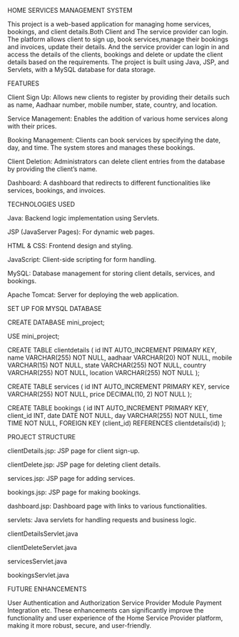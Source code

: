 HOME SERVICES MANAGEMENT SYSTEM 


This project is a web-based application for managing home services, bookings, and client details.Both Client and The service provider can login. The platform allows client to sign up, book services,manage their bookings and invoices, update their details. And the service provider can login in and access the details of the clients, bookings and delete or update the client details based on the requirements. The project is built using Java, JSP, and Servlets, with a MySQL database for data storage.


FEATURES

Client Sign Up: Allows new clients to register by providing their details such as name, Aadhaar number, mobile number, state, country, and location.

Service Management: Enables the addition of various home services along with their prices.

Booking Management: Clients can book services by specifying the date, day, and time. The system stores and manages these bookings.

Client Deletion: Administrators can delete client entries from the database by providing the client’s name.

Dashboard: A dashboard that redirects to different functionalities like services, bookings, and invoices.


TECHNOLOGIES USED

Java: Backend logic implementation using Servlets.

JSP (JavaServer Pages): For dynamic web pages.

HTML & CSS: Frontend design and styling.

JavaScript: Client-side scripting for form handling.

MySQL: Database management for storing client details, services, and bookings.

Apache Tomcat: Server for deploying the web application.


SET UP FOR MYSQL DATABASE

CREATE DATABASE mini_project;

USE mini_project;

CREATE TABLE clientdetails (
    id INT AUTO_INCREMENT PRIMARY KEY,
    name VARCHAR(255) NOT NULL,
    aadhaar VARCHAR(20) NOT NULL,
    mobile VARCHAR(15) NOT NULL,
    state VARCHAR(255) NOT NULL,
    country VARCHAR(255) NOT NULL,
    location VARCHAR(255) NOT NULL
);

CREATE TABLE services (
    id INT AUTO_INCREMENT PRIMARY KEY,
    service VARCHAR(255) NOT NULL,
    price DECIMAL(10, 2) NOT NULL
);

CREATE TABLE bookings (
    id INT AUTO_INCREMENT PRIMARY KEY,
    client_id INT,
    date DATE NOT NULL,
    day VARCHAR(255) NOT NULL,
    time TIME NOT NULL,
    FOREIGN KEY (client_id) REFERENCES clientdetails(id)
);



PROJECT STRUCTURE

clientDetails.jsp: JSP page for client sign-up.

clientDelete.jsp: JSP page for deleting client details.

services.jsp: JSP page for adding services.

bookings.jsp: JSP page for making bookings.

dashboard.jsp: Dashboard page with links to various functionalities.

servlets: Java servlets for handling requests and business logic.

clientDetailsServlet.java

clientDeleteServlet.java

servicesServlet.java

bookingsServlet.java


FUTURE ENHANCEMENTS

User Authentication and Authorization
Service Provider Module
Payment Integration etc.
These enhancements can significantly improve the functionality and user experience of the Home Service Provider platform, making it more robust, secure, and user-friendly.
